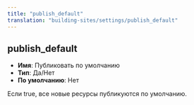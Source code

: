 ```yaml
---
title: "publish_default"
translation: "building-sites/settings/publish_default"
---
```


## publish_default

-   **Имя**: Публиковать по умолчанию
-   **Тип**: Да/Нет
-   **По умолчанию**: Нет

Если true, все новые ресурсы публикуются по умолчанию.
